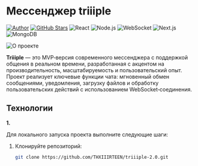 # Мессенджер triiiple
[![Author](https://img.shields.io/badge/Author-THXIIIRTEEN-white)](https://github.com/THXIIIRTEEN)
[![GitHub Stars](https://img.shields.io/github/stars/THXIIIRTEEN/triiiple-2.0?style=social)](https://github.com/THXIIIRTEEN/triiiple-2.0/stargazers)
![React](https://img.shields.io/badge/Frontend-React-blue)
![Node.js](https://img.shields.io/badge/Backend-Node.js-green)
![WebSocket](https://img.shields.io/badge/Real--time-WebSocket-yellow)
![Next.js](https://img.shields.io/badge/Frontend-Next.js-000?logo=next.js)
![MongoDB](https://img.shields.io/badge/Database-MongoDB-4EA94B?logo=mongodb&logoColor=white)

![О проекте](https://i.postimg.cc/sf53RdFV/Frame-8.png)

**Triiiple** — это MVP‑версия современного мессенджера с поддержкой общения в реальном времени, разработанная с акцентом на производительность, масштабируемость и пользовательский опыт. Проект реализует ключевые функции чата: мгновенный обмен сообщениями, уведомления, загрузку файлов и обработку пользовательских действий с использованием WebSocket‑соединения.

## Технологии
**1.** 

Для локального запуска проекта выполните следующие шаги:

1. Клонируйте репозиторий:
   ```bash
   git clone https://github.com/THXIIIRTEEN/triiiple-2.0.git
